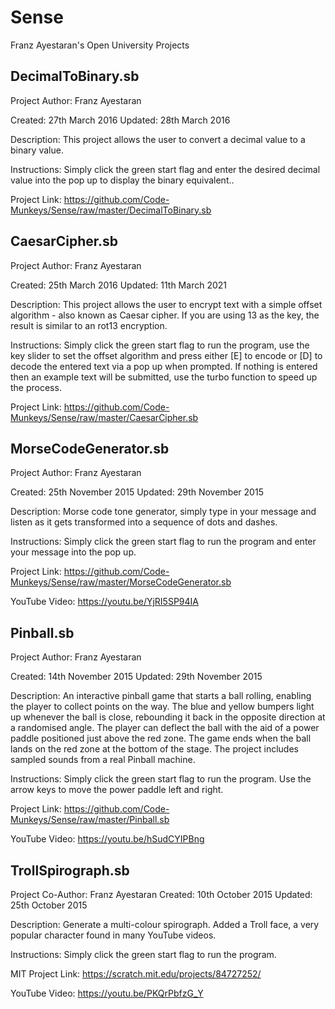 # Sense
Franz Ayestaran's Open University Projects

DecimalToBinary.sb
------------------

Project Author: Franz Ayestaran

Created: 27th March 2016
Updated: 28th March 2016

Description:
This project allows the user to convert a decimal value to a binary value.

Instructions:
Simply click the green start flag and enter the desired decimal value into the pop up to display the binary equivalent.. 

Project Link: https://github.com/Code-Munkeys/Sense/raw/master/DecimalToBinary.sb


CaesarCipher.sb
---------------

Project Author: Franz Ayestaran

Created: 25th March 2016
Updated: 11th March 2021

Description:
This project allows the user to encrypt text with a simple offset algorithm - also known as Caesar cipher. If you are using 13 as the key, the result is similar to an rot13 encryption.

Instructions:
Simply click the green start flag to run the program, use the key slider to set the offset algorithm and press either [E] to encode or [D] to decode the entered text via a pop up when prompted. If nothing is entered then an example text will be submitted, use the turbo function to speed up the process.

Project Link: https://github.com/Code-Munkeys/Sense/raw/master/CaesarCipher.sb


MorseCodeGenerator.sb
---------------------
 
Project Author: Franz Ayestaran

Created: 25th November 2015
Updated: 29th November 2015

Description:
Morse code tone generator, simply type in your message and listen as it gets transformed into a sequence of dots and dashes.

Instructions:
Simply click the green start flag to run the program and enter your message into the pop up.

Project Link: https://github.com/Code-Munkeys/Sense/raw/master/MorseCodeGenerator.sb

YouTube Video: https://youtu.be/YjRI5SP94IA


Pinball.sb
----------

Project Author: Franz Ayestaran

Created: 14th November 2015 
Updated: 29th November 2015

Description:
An interactive pinball game that starts a ball rolling, enabling the player to collect points on the way. The blue and yellow bumpers light up whenever the ball is close, rebounding it back in the opposite direction at a randomised angle. The player can deflect the ball with the aid of a power paddle positioned just above the red zone. The game ends when the ball lands on the red zone at the bottom of the stage. The project includes sampled sounds from a real Pinball machine.

Instructions:
Simply click the green start flag to run the program. Use the arrow keys to move the power paddle left and right.

Project Link: https://github.com/Code-Munkeys/Sense/raw/master/Pinball.sb

YouTube Video: https://youtu.be/hSudCYIPBng


TrollSpirograph.sb
------------------
 
Project Co-Author: Franz Ayestaran
Created: 10th October 2015 
Updated: 25th October 2015

Description:
Generate a multi-colour spirograph. Added a Troll face, a very popular character found in many YouTube videos.

Instructions:
Simply click the green start flag to run the program.

MIT Project Link: https://scratch.mit.edu/projects/84727252/

YouTube Video: https://youtu.be/PKQrPbfzG_Y
